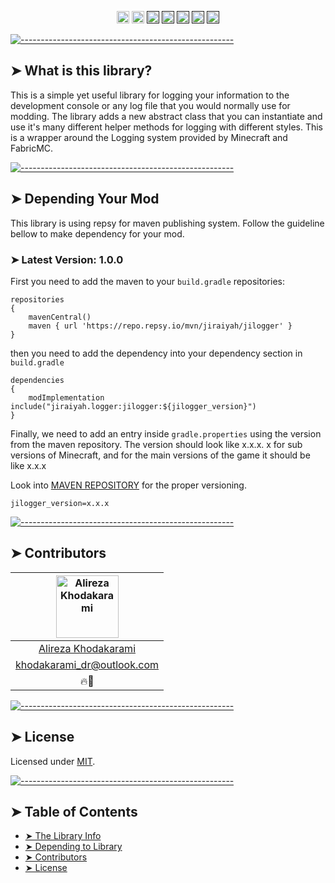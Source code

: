 <p align="center">
<a href="https://discord.gg/jEtwguzZ4R"><img alt="" src="https://img.shields.io/badge/Discord-Channel-blue" height="20"/></a>
<a href="https://www.youtube.com/@YourTradeMaster"><img alt="" src="https://img.shields.io/badge/Youtube-Channel-db2e73" height="20"/></a>
<a href=""><img alt="" src="https://img.shields.io/github/commit-activity/t/drkhodakarami/JiLogger" height="20"/></a>
<a href=""><img alt="" src="https://img.shields.io/github/last-commit/drkhodakarami/JiLogger" height="20"/></a>
<a href=""><img alt="" src="https://img.shields.io/github/downloads/drkhodakarami/JiLogger/total" height="20"/></a>
<a href=""><img alt="" src="https://img.shields.io/github/license/drkhodakarami/JiLogger" height="20"/></a>
<a href=""><img alt="" src="https://img.shields.io/badge/Maintained-YES-31ad31" height="20"/></a>
	</p>

[![-----------------------------------------------------](https://raw.githubusercontent.com/andreasbm/readme/master/assets/lines/rainbow.png)](#thelibrary)

## ➤ What is this library?

This is a simple yet useful library for logging your information to the development console or any log file that you would normally use for modding.
The library adds a new abstract class that
you can instantiate and use it's many different helper methods for logging with different styles. This is a wrapper around the Logging system provided
by Minecraft and FabricMC.

[![-----------------------------------------------------](https://raw.githubusercontent.com/andreasbm/readme/master/assets/lines/rainbow.png)](#dependency)

## ➤ Depending Your Mod

This library is using repsy for maven publishing system. Follow the guideline bellow to make dependency for your mod.

### ➤ Latest Version: 1.0.0

First you need to add the maven to your `build.gradle` repositories:

```Maven Repository
repositories 
{
	mavenCentral()
    maven { url 'https://repo.repsy.io/mvn/jiraiyah/jilogger' }
}
```

then you need to add the dependency into your dependency section in `build.gradle`

```dependencies
dependencies 
{
    modImplementation include("jiraiyah.logger:jilogger:${jilogger_version}")
}
```

Finally, we need to add an entry inside `gradle.properties` using the version from the maven repository. The version should look like x.x.x.
x for sub versions of Minecraft, and for the main versions of the game it should be like x.x.x

Look into [MAVEN REPOSITORY](https://repo.repsy.io/mvn/jiraiyah/jilogger/) for the proper versioning.

```gradle.properties
jilogger_version=x.x.x
```

[![-----------------------------------------------------](https://raw.githubusercontent.com/andreasbm/readme/master/assets/lines/rainbow.png)](#contributors)

## ➤ Contributors

| [<img alt="Alireza Khodakarami" src="https://avatars.githubusercontent.com/u/77685668?v=4" width="100">](https://www.youtube.com/@YourTradeMaster) |
|:--------------------------------------------------------------------------------------------------------------------------------------------------:|
|                                          [Alireza Khodakarami](https://www.youtube.com/@YourTradeMaster)                                           |
|                                          [khodakarami_dr@outlook.com](mailto:khodakarami_dr@outlook.com)                                           |
|                                                                        🔥🔧                                                                        |

[![-----------------------------------------------------](https://raw.githubusercontent.com/andreasbm/readme/master/assets/lines/rainbow.png)](#license)

## ➤ License

Licensed under [MIT](https://opensource.org/licenses/MIT).

[![-----------------------------------------------------](https://raw.githubusercontent.com/andreasbm/readme/master/assets/lines/rainbow.png)](#table-of-contents)

## ➤ Table of Contents

* [➤ The Library Info](#-thelibrary)
* [➤ Depending to Library](#-dependency)
* [➤ Contributors](#-contributors)
* [➤ License](#-license)